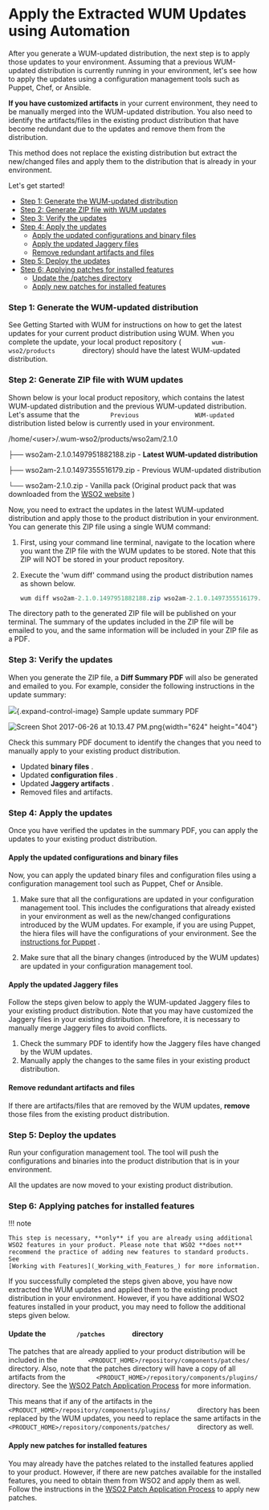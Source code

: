 # Apply the Extracted WUM Updates using Automation

After you generate a WUM-updated distribution, the next step is to apply
those updates to your environment. Assuming that a previous WUM-updated
distribution is currently running in your environment, let's see how to
apply the updates using a configuration management tools such as Puppet,
Chef, or Ansible.

**If you have customized artifacts** in your current environment, they
need to be manually merged into the WUM-updated distribution. You also
need to identify the artifacts/files in the existing product
distribution that have become redundant due to the updates and remove
them from the distribution.

This method does not replace the existing distribution but extract the
new/changed files and apply them to the distribution that is already in
your environment.

Let's get started!

-   [Step 1: Generate the WUM-updated
    distribution](#ApplytheExtractedWUMUpdatesusingAutomation-Step1:GeneratetheWUM-updateddistribution)
-   [Step 2: Generate ZIP file with WUM
    updates](#ApplytheExtractedWUMUpdatesusingAutomation-Step2:GenerateZIPfilewithWUMupdates)
-   [Step 3: Verify the
    updates](#ApplytheExtractedWUMUpdatesusingAutomation-Step3:Verifytheupdates)
-   [Step 4: Apply the
    updates](#ApplytheExtractedWUMUpdatesusingAutomation-Step4:Applytheupdates)
    -   [Apply the updated configurations and binary
        files](#ApplytheExtractedWUMUpdatesusingAutomation-Applytheupdatedconfigurationsandbinaryfiles)
    -   [Apply the updated Jaggery
        files](#ApplytheExtractedWUMUpdatesusingAutomation-ApplytheupdatedJaggeryfiles)
    -   [Remove redundant artifacts and
        files](#ApplytheExtractedWUMUpdatesusingAutomation-Removeredundantartifactsandfiles)
-   [Step 5: Deploy the
    updates](#ApplytheExtractedWUMUpdatesusingAutomation-Step5:Deploytheupdates)
-   [Step 6: Applying patches for installed
    features](#ApplytheExtractedWUMUpdatesusingAutomation-Step6:Applyingpatchesforinstalledfeatures)
    -   [Update the /patches
        directory](#ApplytheExtractedWUMUpdatesusingAutomation-Updatethe/patchesdirectory)
    -   [Apply new patches for installed
        features](#ApplytheExtractedWUMUpdatesusingAutomation-Applynewpatchesforinstalledfeatures)

### Step 1: Generate the WUM-updated distribution

See Getting Started with WUM for instructions on how to get the latest
updates for your current product distribution using WUM. When you
complete the update, your local product repository (
`         wum-wso2/products        ` directory) should have the latest
WUM-updated distribution.

### Step 2: Generate ZIP file with WUM updates

Shown below is your local product repository, which contains the latest
WUM-updated distribution and the previous WUM-updated distribution.
Let's assume that the `         Previous        `
`         WUM-updated        ` distribution listed below is currently
used in your environment.

/home/\<user\>/.wum-wso2/products/wso2am/2.1.0

├── wso2am-2.1.0.1497951882188.zip - **Latest WUM-updated distribution**

├── wso2am-2.1.0.1497355516179.zip - Previous WUM-updated distribution

└── wso2am-2.1.0.zip - Vanilla pack (Original product pack that was
downloaded from the [WSO2 website](http://wso2.com/platform) )

Now, you need to extract the updates in the latest WUM-updated
distribution and apply those to the product distribution in your
environment. You can generate this ZIP file using a single WUM command:

1.  First, using your command line terminal, navigate to the location
    where you want the ZIP file with the WUM updates to be stored. Note
    that this ZIP will NOT be stored in your product repository.
2.  Execute the 'wum diff' command using the product distribution names
    as shown below.

    ``` java
    wum diff wso2am-2.1.0.1497951882188.zip wso2am-2.1.0.1497355516179.zip
    ```

The directory path to the generated ZIP file will be published on your
terminal. The summary of the updates included in the ZIP file will be
emailed to you, and the same information will be included in your ZIP
file as a PDF.

### Step 3: Verify the updates

When you generate the ZIP file, a **Diff Summary PDF** will also be
generated and emailed to you. For example, consider the following
instructions in the update summary:

![](images/icons/grey_arrow_down.png){.expand-control-image} Sample
update summary PDF

![Screen Shot 2017-06-26 at 10.13.47
PM.png](https://lh5.googleusercontent.com/2Vt0YZ7kl3EEMl1IelyJd90_KzntRvcxZ6bzxQhcSLjt6bhHJuiPad3mif__Di_gT5r3YJabyWIoJGjMt8hb9cm8wj_LoQOz6_F4wOaaeeYrv6Q861xSbMV3lQ_ebeT9K400pFR4){width="624"
height="404"}

Check this summary PDF document to identify the changes that you need to
manually apply to your existing product distribution.

-   Updated **binary files** .
-   Updated **configuration files** .
-   Updated **Jaggery artifacts** .  
-   Removed files and artifacts.

### Step 4: Apply the updates

Once you have verified the updates in the summary PDF, you can apply the
updates to your existing product distribution.

#### Apply the updated configurations and binary files

Now, you can apply the updated binary files and configuration files
using a configuration management tool such as Puppet, Chef or Ansible.

1.  Make sure that all the configurations are updated in your
    configuration management tool. This includes the configurations that
    already existed in your environment as well as the new/changed
    configurations introduced by the WUM updates. For example, if you
    are using Puppet, the hiera files will have the configurations of
    your environment. See the [instructions for
    Puppet](https://github.com/wso2/puppet-base/wiki/Use-WSO2-Puppet-Modules-in-puppet-master-agent-Environment)
    .

2.  Make sure that all the binary changes (introduced by the WUM
    updates) are updated in your configuration management tool.

#### Apply the updated Jaggery files

Follow the steps given below to apply the WUM-updated Jaggery files to
your existing product distribution. Note that you may have customized
the Jaggery files in your existing distribution. Therefore, it is
necessary to manually merge Jaggery files to avoid conflicts.

1.  Check the summary PDF to identify how the Jaggery files have changed
    by the WUM updates.
2.  Manually apply the changes to the same files in your existing
    product distribution.

#### Remove redundant artifacts and files

If there are artifacts/files that are removed by the WUM updates,
**remove** those files from the existing product distribution.

### Step 5: Deploy the updates

Run your configuration management tool. The tool will push the
configurations and binaries into the product distribution that is in
your environment.

All the updates are now moved to your existing product distribution.

### Step 6: Applying patches for installed features

!!! note
    
    This step is necessary, **only** if you are already using additional
    WSO2 features in your product. Please note that WSO2 **does not**
    recommend the practice of adding new features to standard products. See
    [Working with Features](_Working_with_Features_) for more information.
    

If you successfully completed the steps given above, you have now
extracted the WUM updates and applied them to the existing product
distribution in your environment. However, if you have additional WSO2
features installed in your product, you may need to follow the
additional steps given below.

#### Update the `         /patches        ` directory

The patches that are already applied to your product distribution will
be included in the
`         <PRODUCT_HOME>/repository/components/patches/        `
directory. Also, note that the patches directory will have a copy of all
artifacts from the
`         <PRODUCT_HOME>/repository/components/plugins/        `
directory. See the [WSO2 Patch Application
Process](https://docs.wso2.com/display/ADMIN44x/WSO2+Patch+Application+Process)
for more information.

This means that if any of the artifacts in the
`         <PRODUCT_HOME>/repository/components/plugins/        `
directory has been replaced by the WUM updates, you need to replace the
same artifacts in the
`         <PRODUCT_HOME>/repository/components/patches/        `
directory as well.

#### Apply new patches for installed features

You may already have the patches related to the installed features
applied to your product. However, if there are new patches available for
the installed features, you need to obtain them from WSO2 and apply them
as well. Follow the instructions in the [WSO2 Patch Application
Process](https://docs.wso2.com/display/ADMIN44x/WSO2+Patch+Application+Process)
to apply new patches.

